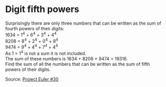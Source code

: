# Digit fifth powers

Surprisingly there are only three numbers that can be written as the sum of fourth powers of their digits:  
1634 = 1<sup>4</sup> + 6<sup>4</sup> + 3<sup>4</sup> + 4<sup>4</sup>  
8208 = 8<sup>4</sup> + 2<sup>4</sup> + 0<sup>4</sup> + 8<sup>4</sup>  
9474 = 9<sup>4</sup> + 4<sup>4</sup> + 7<sup>4</sup> + 4<sup>4</sup>  
As 1 = 1<sup>4</sup> is not a sum it is not included.  
The sum of these numbers is 1634 + 8208 + 9474 = 19316.  
Find the sum of all the numbers that can be written as the sum of fifth powers of their digits.

Source: [Project Euler #30](https://projecteuler.net/problem=30)